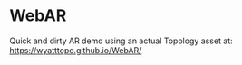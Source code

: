 # WebAR

Quick and dirty AR demo using an actual Topology asset at: https://wyatttopo.github.io/WebAR/
